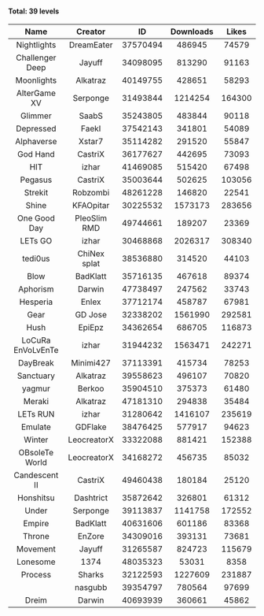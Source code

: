 #### Total: 39 levels

| Name | Creator | ID | Downloads | Likes |
|:---:|:---:|:---:|:---:|:---:|
| Nightlights | DreamEater | 37570494 | 486945 | 74579
| Challenger Deep | Jayuff | 34098095 | 813290 | 91163
| Moonlights | Alkatraz | 40149755 | 428651 | 58293
| AlterGame XV | Serponge | 31493844 | 1214254 | 164300
| Glimmer | SaabS | 35243805 | 483844 | 90118
| Depressed | FaekI | 37542143 | 341801 | 54089
| Alphaverse | Xstar7 | 35114282 | 291520 | 55847
| God Hand | CastriX | 36177627 | 442695 | 73093
| HIT | izhar | 41469085 | 515420 | 67498
| Pegasus | CastriX | 35003644 | 502625 | 103056
| Strekit | Robzombi | 48261228 | 146820 | 22541
| Shine | KFAOpitar | 30225532 | 1573173 | 283656
| One Good Day | PleoSlim RMD | 49744661 | 189207 | 23369
| LETs GO | izhar | 30468868 | 2026317 | 308340
| tedi0us | ChiNex splat | 38536880 | 314520 | 44103
| Blow | BadKlatt | 35716135 | 467618 | 89374
| Aphorism | Darwin | 47738497 | 247562 | 33743
| Hesperia | Enlex | 37712174 | 458787 | 67981
| Gear | GD Jose | 32338202 | 1561990 | 292581
| Hush | EpiEpz | 34362654 | 686705 | 116873
| LoCuRa EnVoLvEnTe | izhar | 31944232 | 1563471 | 242271
| DayBreak | Minimi427 | 37113391 | 415734 | 78253
| Sanctuary | Alkatraz | 39558623 | 496107 | 70820
| yagmur | Berkoo | 35904510 | 375373 | 61480
| Meraki | Alkatraz | 47181310 | 294838 | 35484
| LETs  RUN | izhar | 31280642 | 1416107 | 235619
| Emulate | GDFlake | 38476425 | 577917 | 94623
| Winter | LeocreatorX | 33322088 | 881421 | 152388
| OBsoleTe World | LeocreatorX | 34168272 | 456735 | 85032
| Candescent II | CastriX | 49460438 | 180184 | 25120
| Honshitsu | Dashtrict | 35872642 | 326801 | 61312
| Under | Serponge | 39113837 | 1141758 | 172552
| Empire | BadKlatt | 40631606 | 601186 | 83368
| Throne | EnZore | 34309016 | 393131 | 73681
| Movement | Jayuff | 31265587 | 824723 | 115679
| Lonesome | 1374 | 48035323 | 53031 | 8358
| Process | Sharks | 32122593 | 1227609 | 231887
|   | nasgubb | 39354797 | 780564 | 97699
| Dreim | Darwin | 40693939 | 360661 | 45862

